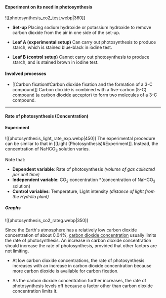 #### Experiment on its need in photosynthesis
![[photosynthesis_co2_test.webp|360]]

- **Set-up**
  Placing sodium hydroxide or potassium hydroxide to remove carbon dioxide from the air in one side of the set-up.

- **Leaf A (experimental setup)**
  Can carry out photosynthesis to produce starch, which is stained blue-black in iodine test.

- **Leaf B (control setup)**
  Cannot carry out photosynthesis to produce starch, and is stained brown in iodine test.

#### Involved processes
- [[Carbon fixation#Carbon dioxide fixation and the formation of a 3-C compound]]
  Carbon dioxide is combined with a five-carbon (5-C) compound (a carbon dioxide acceptor) to form two molecules of a 3-C compound.


<hr>

#### Rate of photosynthesis (Concentration)

#### Experiment
![[photosynthesis_light_rate_exp.webp|450]]
The experimental procedure can be similar to that in [[Light (Photosynthesis)#Experiment]].
Instead, the concentration of NaHCO<sub>3</sub> solution varies.

Note that:
- **Dependent variable**: Rate of photosynthesis *(volume of gas collected per unit time)*
- **Independent variable**: CO<sub>2</sub> concentration *(concentration of NaHCO<sub>3</sub> solution)
- **Control variables**: Temperature, Light intensity *(distance of light from the Hydrilla plant)*

##### Graphs
![[photosynthesis_co2_rateg.webp|350]]

Since the Earth's atmosphere has a relatively low carbon dioxide concentration of about 0.04%, <ins>carbon dioxide concentration</ins> usually limits the rate of photosynthesis. An increase in carbon dioxide concentration should increase the rate of photosynthesis, provided that other factors are not limiting.

- At low carbon dioxide concentrations, the rate of photosynthesis increases with an increase in carbon dioxide concentration because more carbon dioxide is available for carbon fixation.

- As the carbon dioxide concentration further increases, the rate of photosynthesis levels off because a factor other than carbon dioxide concentration limits it.

